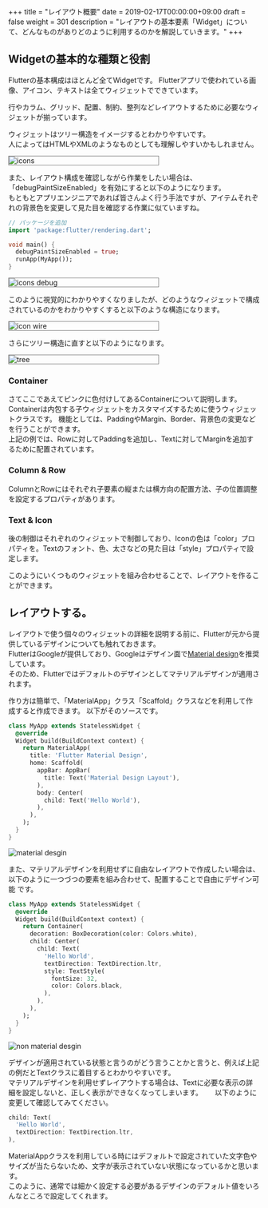 +++
title = "レイアウト概要"
date = 2019-02-17T00:00:00+09:00
draft = false
weight = 301
description = "レイアウトの基本要素「Widget」について、どんなものがありどのように利用するのかを解説していきます。"
+++

## Widgetの基本的な種類と役割

Flutterの基本構成はほとんど全てWidgetです。 Flutterアプリで使われている画像、アイコン、テキストは全てウィジェットでできています。

行やカラム、グリッド、配置、制約、整列などレイアウトするために必要なウィジェットが揃っています。  

ウィジェットはツリー構造をイメージするとわかりやすいです。  
人によってはHTMLやXMLのようなものとしても理解しやすいかもしれません。

<img src="/images/layout/detail/icons.png" style="min-width:300px;border:1px solid gray" alt="icons"/>

また、レイアウト構成を確認しながら作業をしたい場合は、「debugPaintSizeEnabled」を有効にすると以下のようになります。  
もともとアプリエンジニアであれば皆さんよく行う手法ですが、アイテムそれぞれの背景色を変更して見た目を確認する作業に似ていますね。

```dart
// パッケージを追加
import 'package:flutter/rendering.dart';

void main() {
  debugPaintSizeEnabled = true;
  runApp(MyApp());
}
```

<img src="/images/layout/detail/icons_debug.png" style="min-width:300px;border:1px solid gray" alt="icons debug"/>

このように視覚的にわかりやすくなりましたが、どのようなウィジェットで構成されているのかをわかりやすくすると以下のような構造になります。

<img src="/images/layout/detail/icon_wire.svg" style="min-width:300px;max-width:600px;border:1px solid gray" alt="icon wire"/>

さらにツリー構造に直すと以下のようになります。

<img src="/images/layout/detail/tree.svg" style="min-width:300px;max-width:600px;border:1px solid gray" alt="tree"/>

### Container

さてここであえてピンクに色付けしてあるContainerについて説明します。  
Containerは内包する子ウィジェットをカスタマイズするために使うウィジェットクラスです。 機能としては、PaddingやMargin、Border、背景色の変更などを行うことができます。  
上記の例では、Rowに対してPaddingを追加し、Textに対してMarginを追加するために配置されています。

### Column & Row
ColumnとRowにはそれぞれ子要素の縦または横方向の配置方法、子の位置調整を設定するプロパティがあります。

### Text & Icon
後の制御はそれぞれのウィジェットで制御しており、Iconの色は「color」プロパティを。Textのフォント、色、太さなどの見た目は「style」プロパティで設定します。  


このようにいくつものウィジェットを組み合わせることで、レイアウトを作ることができます。


## レイアウトする。

レイアウトで使う個々のウィジェットの詳細を説明する前に、Flutterが元から提供しているデザインについても触れておきます。  
FlutterはGoogleが提供しており、Googleはデザイン面で[Material design](https://material.io/design/)を推奨しています。  
そのため、Flutterではデフォルトのデザインとしてマテリアルデザインが適用されます。


作り方は簡単で、「MaterialApp」クラス「Scaffold」クラスなどを利用して作成すると作成できます。
以下がそのソースです。

```dart
class MyApp extends StatelessWidget {
  @override
  Widget build(BuildContext context) {
    return MaterialApp(
      title: 'Flutter Material Design',
      home: Scaffold(
        appBar: AppBar(
          title: Text('Material Design Layout'),
        ),
        body: Center(
          child: Text('Hello World'),
        ),
      ),
    );
  }
}
```

<img src="/images/layout/detail/material_desgin.png" style="min-width:300px;max-width:600px;" alt="material desgin"/>

また、マテリアルデザインを利用せずに自由なレイアウトで作成したい場合は、以下のように一つづつの要素を組み合わせて、配置することで自由にデザイン可能
です。

```dart
class MyApp extends StatelessWidget {
  @override
  Widget build(BuildContext context) {
    return Container(
      decoration: BoxDecoration(color: Colors.white),
      child: Center(
        child: Text(
          'Hello World',
          textDirection: TextDirection.ltr,
          style: TextStyle(
            fontSize: 32,
            color: Colors.black,
          ),
        ),
      ),
    );
  }
}
```

<img src="/images/layout/detail/non_material_desgin.png" style="min-width:300px;max-width:600px;" alt="non material desgin"/>

デザインが適用されている状態と言うのがどう言うことかと言うと、例えば上記の例だとTextクラスに着目するとわかりやすいです。  
マテリアルデザインを利用せずレイアウトする場合は、Textに必要な表示の詳細を設定しないと、正しく表示ができなくなってしまいます。　　
以下のように変更して確認してみてください。

```dart
child: Text(
  'Hello World',
  textDirection: TextDirection.ltr,
),
```

MaterialAppクラスを利用している時にはデフォルトで設定されていた文字色やサイズが当たらないため、文字が表示されていない状態になっているかと思います。  
このように、通常では細かく設定する必要があるデザインのデフォルト値をいろんなところで設定してくれます。  
